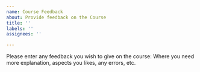 ```yaml
---
name: Course Feedback
about: Provide feedback on the Course
title: ''
labels: ''
assignees: ''

---
```


Please enter any feedback you wish to give on the course: Where you need more explanation, aspects you likes, any errors, etc.
